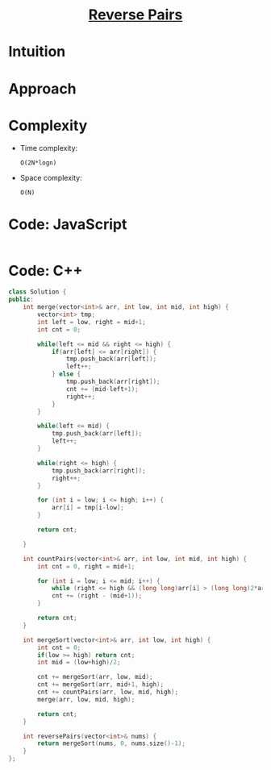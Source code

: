 <h1 align="center"><a href="https://leetcode.com/problems/reverse-pairs/" target="_blank">Reverse Pairs</a></h1>

# Intuition

<!-- Describe your first thoughts on how to solve this problem. -->

# Approach

<!-- Describe your approach to solving the problem. -->

# Complexity

- Time complexity:
  <!-- Add your time complexity here, e.g. $$O(n)$$ -->

  `O(2N*logn)`

- Space complexity:
  <!-- Add your space complexity here, e.g. $$O(n)$$ -->
  `O(N)`

# Code: JavaScript

```javascript

```

# Code: C++

```c++
class Solution {
public:
    int merge(vector<int>& arr, int low, int mid, int high) {
        vector<int> tmp;
        int left = low, right = mid+1;
        int cnt = 0;

        while(left <= mid && right <= high) {
            if(arr[left] <= arr[right]) {
                tmp.push_back(arr[left]);
                left++;
            } else {
                tmp.push_back(arr[right]);
                cnt += (mid-left+1);
                right++;
            }
        }

        while(left <= mid) {
            tmp.push_back(arr[left]);
            left++;
        }

        while(right <= high) {
            tmp.push_back(arr[right]);
            right++;
        }

        for (int i = low; i <= high; i++) {
            arr[i] = tmp[i-low];
        }

        return cnt;

    }

    int countPairs(vector<int>& arr, int low, int mid, int high) {
        int cnt = 0, right = mid+1;

        for (int i = low; i <= mid; i++) {
            while (right <= high && (long long)arr[i] > (long long)2*arr[right]) right++;
            cnt += (right - (mid+1));
        }

        return cnt;
    }

    int mergeSort(vector<int>& arr, int low, int high) {
        int cnt = 0;
        if(low >= high) return cnt;
        int mid = (low+high)/2;

        cnt += mergeSort(arr, low, mid);
        cnt += mergeSort(arr, mid+1, high);
        cnt += countPairs(arr, low, mid, high);
        merge(arr, low, mid, high);

        return cnt;
    }

    int reversePairs(vector<int>& nums) {
        return mergeSort(nums, 0, nums.size()-1);
    }
};
```
